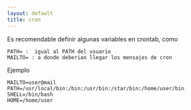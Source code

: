 ```yaml
---
layout: default
title: cron
---
```

Es recomendable definir algunas variables en crontab, como

    PATH= :  igual al PATH del usuario
    MAILTO= : a donde deberian llegar los mensajes de cron

Ejemplo


    MAILTO=user@mail
    PATH=/usr/local/bin:/bin:/usr/bin:/star/bin:/home/user/bin
    SHELL=/bin/bash
    HOME=/home/user
